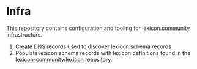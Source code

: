 # Infra

This repository contains configuration and tooling for lexicon.community infrastructure.

1. Create DNS records used to discover lexicon schema records
2. Populate lexicon schema records with lexicon definitions found in the [lexicon-community/lexicon](https://github.com/lexicon-community/lexicon) repository.
